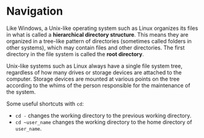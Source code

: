 # Navigation

Like Windows, a Unix-like operating system such as Linux organizes its files in
what is called a **hierarchical directory structure**. This means they are
organized in a tree-like pattern of directories (sometimes called folders in
other systems), which may contain files and other directories. The first
directory in the file system is called the **root directory**.

Unix-like systems such as Linux always have a single file system tree,
regardless of how many drives or storage devices are attached to the computer.
Storage devices are mounted at various points on the tree according to the
whims of the person responsible for the maintenance of the system. 

Some useful shortcuts with `cd`:

- `cd -` changes the working directory to the previous working directory.
- `cd ~user_name` changes the working directory to the home directory of
  `user_name`. 
